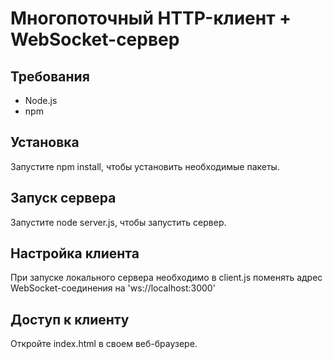 # Многопоточный HTTP-клиент + WebSocket-сервер

## Требования
- Node.js
- npm

## Установка
Запустите npm install, чтобы установить необходимые пакеты.

## Запуск сервера
Запустите node server.js, чтобы запустить сервер.

## Настройка клиента
При запуске локального сервера необходимо в client.js поменять адрес WebSocket-соединения на 'ws://localhost:3000'

## Доступ к клиенту
Откройте index.html в своем веб-браузере.
